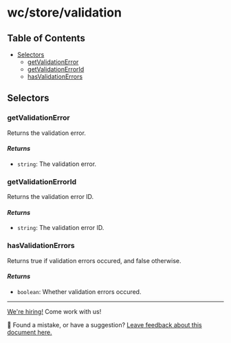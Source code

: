 # wc/store/validation

## Table of Contents

-   [Selectors](#selectors)
    -   [getValidationError](#getvalidationerror)
    -   [getValidationErrorId](#getvalidationerrorid)
    -   [hasValidationErrors](#hasvalidationerrors)

## Selectors

### getValidationError

Returns the validation error.

#### _Returns_

-   `string`: The validation error.

### getValidationErrorId

Returns the validation error ID.

#### _Returns_

-   `string`: The validation error ID.

### hasValidationErrors

Returns true if validation errors occured, and false otherwise.

#### _Returns_

-   `boolean`: Whether validation errors occured.

<!-- FEEDBACK -->

---

[We're hiring!](https://woocommerce.com/careers/) Come work with us!

🐞 Found a mistake, or have a suggestion? [Leave feedback about this document here.](https://github.com/woocommerce/woocommerce-blocks/issues/new?assignees=&labels=type%3A+documentation&template=--doc-feedback.md&title=Feedback%20on%20./docs/third-party-developers/extensibility/checkout-payment-methods/checkout-flow-and-events.md)

<!-- /FEEDBACK -->

